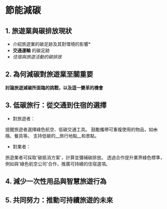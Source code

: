 # 節能減碳
## 1. 旅遊業與碳排放現狀
- 介紹旅遊業的碳足跡及其對環境的影響*
- **交通運輸** 的碳足跡
- _住宿與旅遊活動的碳排放_

## 2. 為何減碳對旅遊業至關重要
**討論旅遊減碳所面臨的挑戰，以及這一變革的機會**

## 3. 低碳旅行：從交通到住宿的選擇
- 對旅遊者：

提醒旅遊者選擇綠色航空、低碳交通工具。
鼓勵攜帶可重複使用的物品，如~~水瓶~~、餐具等。
支持低碳的__旅行地點__和景點。

- 對業者：

旅遊業者可採取'碳抵消方案'，計算並彌補碳排放。
透過合作提升業界綠色標準，例如與'綠色航空公司'合作，推廣可持續的住宿選項。

## 4. 減少一次性用品與智慧旅遊行為
## 5. 共同努力：推動可持續旅遊的未來
